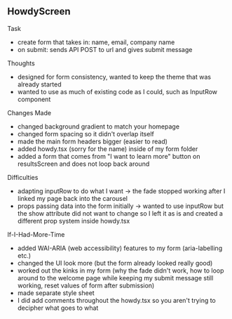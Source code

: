 ## HowdyScreen 
Task
- create form that takes in: name, email, company name 
- on submit: sends API POST to url and gives submit message

Thoughts
- designed for form consistency, wanted to keep the theme that was already started
- wanted to use as much of existing code as I could, such as InputRow component

Changes Made
- changed background gradient to match your homepage
- changed form spacing so it didn't overlap itself 
- made the main form headers bigger (easier to read)
- added howdy.tsx (sorry for the name) inside of my form folder
- added a form that comes from "I want to learn more" button on resultsScreen and does not loop back around

Difficulties
- adapting inputRow to do what I want -> the fade stopped working after I linked my page back into the carousel
- props passing data into the form initially -> wanted to use inputRow but the show attribute did not want to change so I left it as is and created a different prop system inside howdy.tsx

If-I-Had-More-Time
- added WAI-ARIA (web accessibility) features to my form (aria-labelling etc.)
- changed the UI look more (but the form already looked really good)
- worked out the kinks in my form (why the fade didn't work, how to loop around to the welcome page while keeping my submit message still working, reset values of form after submission)
- made separate style sheet
- I did add comments throughout the howdy.tsx so you aren't trying to decipher what goes to what 
